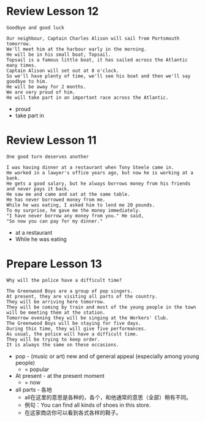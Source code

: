 # Review Lesson 12
```
Goodbye and good luck

Our neighbour, Captain Charles Alison will sail from Portsmouth tomorrow.
We'll meet him at the harbour early in the morning.
He will be in his small boat, Topsail.
Topsail is a famous little boat, it has sailed across the Atlantic many times.
Captain Alison will set out at 8 o'clock.
So we'll have plenty of time, we'll see his boat and then we'll say goodbye to him.
He will be away for 2 months.
We are very proud of him.
He will take part in an important race across the Atlantic.
```
* proud
* take part in

# Review Lesson 11
```
One good turn deserves another

I was having dinner at a restaurant when Tony Steele came in.
He worked in a lawyer's office years ago, but now he is working at a bank.
He gets a good salary, but he always borrows money from his friends and never pays it back.
He saw me and came and sat at the same table.
He has never borrowed money from me.
While he was eating, I asked him to lend me 20 pounds.
To my surprise, he gave me the money immediately.
"I have never borrow any money from you." He said, 
"So now you can pay for my dinner."
```
* at a restaurant
* While he was eating

# Prepare Lesson 13
```
Why will the police have a difficult time?

The Greenwood Boys are a group of pop singers.
At present, they are visiting all parts of the country.
They will be arriving here tomorrow.
They will be coming by train and most of the young people in the town
will be meeting them at the station.
Tomorrow evening they will be singing at the Workers' Club.
The Greenwood Boys will be staying for five days.
During this time, they will give five performances.
As usual, the police will have a difficult time.
They will be trying to keep order.
It is always the same on these occasions.
```
* pop - (music or art) new and of general appeal (especially among young people)
    * = popular
* At present - at the present moment
    * = now
* all parts - 各地
    * all在这里的意思是各种的，各个，和他通常的意思（全部）稍有不同。
    * 例句：You can find all kinds of shoes in this store.
    * 在这家商店你可以看到各式各样的鞋子。



























